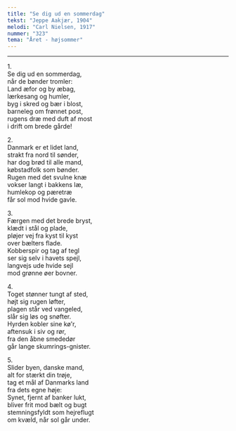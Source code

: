 ```yaml
---
title: "Se dig ud en sommerdag"
tekst: "Jeppe Aakjær, 1904"
melodi: "Carl Nielsen, 1917"
nummer: "323"
tema: "Året - højsommer"
---
```


***

1.<br>
Se dig ud en sommerdag,<br>
når de bønder tromler:<br>
Land æfor og by æbag,<br>
lærkesang og humler,<br>
byg i skred og bær i blost,<br>
barneleg om frønnet post,<br>
rugens dræ med duft af most<br>
i drift om brede gårde!<br>

2.<br>
Danmark er et lidet land,<br>
strakt fra nord til sønder,<br>
har dog brød til alle mand,<br>
købstadfolk som bønder.<br>
Rugen med det svulne knæ<br>
vokser langt i bakkens læ,<br>
humlekop og pæretræ<br>
får sol mod hvide gavle.<br>

3.<br>
Færgen med det brede bryst,<br>
klædt i stål og plade,<br>
pløjer vej fra kyst til kyst<br>
over bælters flade.<br>
Kobberspir og tag af tegl<br>
ser sig selv i havets spejl,<br>
langvejs ude hvide sejl<br>
mod grønne øer bovner.<br>

4.<br>
Toget stønner tungt af sted,<br>
højt sig rugen løfter,<br>
plagen står ved vangeled,<br>
slår sig løs og snøfter.<br>
Hyrden kobler sine kø'r,<br>
aftensuk i siv og rør,<br>
fra den åbne smededør<br>
går lange skumrings-gnister.<br>

5.<br>
Slider byen, danske mand,<br>
alt for stærkt din trøje,<br>
tag et mål af Danmarks land<br>
fra dets egne høje:<br>
Synet, fjernt af banker lukt,<br>
bliver frit mod bælt og bugt<br>
stemningsfyldt som hejreflugt<br>
om kvæld, når sol går under.<br>
